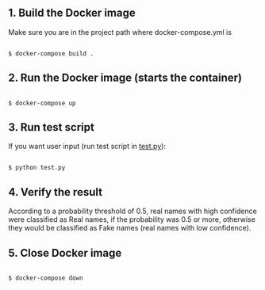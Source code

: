 ## 1. Build the Docker image

Make sure you are in the project path where docker-compose.yml is

```console

$ docker-compose build . 

```

## 2. Run the Docker image (starts the container)

```console

$ docker-compose up

```
## 3. Run test script

If you want user input (run test script in [test.py](./test.py)):

```console

$ python test.py

```
## 4. Verify the result

According to a probability threshold of 0.5, real names with high confidence were classified as Real names, if the probability was 0.5 or more, otherwise they would be classified as Fake names (real names with low confidence).

## 5. Close Docker image

```console

$ docker-compose down

```

